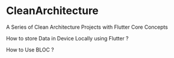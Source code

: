# CleanArchitecture
 A Series of Clean Architecture Projects with Flutter Core Concepts
 
 How to store Data in Device Locally using Flutter ?
 
 How to Use BLOC ? 
